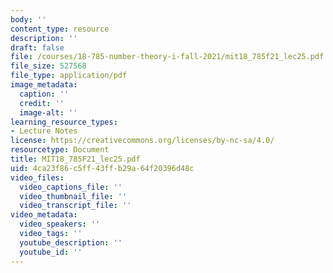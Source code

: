 ```yaml
---
body: ''
content_type: resource
description: ''
draft: false
file: /courses/18-785-number-theory-i-fall-2021/mit18_785f21_lec25.pdf
file_size: 527568
file_type: application/pdf
image_metadata:
  caption: ''
  credit: ''
  image-alt: ''
learning_resource_types:
- Lecture Notes
license: https://creativecommons.org/licenses/by-nc-sa/4.0/
resourcetype: Document
title: MIT18_785F21_lec25.pdf
uid: 4ca23f86-c5ff-43ff-b29a-64f20396d48c
video_files:
  video_captions_file: ''
  video_thumbnail_file: ''
  video_transcript_file: ''
video_metadata:
  video_speakers: ''
  video_tags: ''
  youtube_description: ''
  youtube_id: ''
---
```

